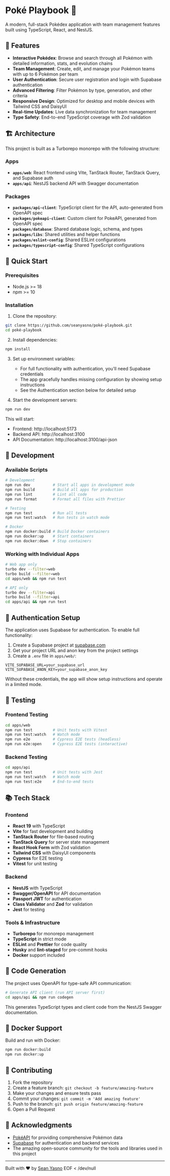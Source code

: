 # Poké Playbook 🐾

A modern, full-stack Pokédex application with team management features built using TypeScript, React, and NestJS.

## 🌟 Features

- **Interactive Pokédex**: Browse and search through all Pokémon with detailed information, stats, and evolution chains
- **Team Management**: Create, edit, and manage your Pokémon teams with up to 6 Pokémon per team
- **User Authentication**: Secure user registration and login with Supabase authentication
- **Advanced Filtering**: Filter Pokémon by type, generation, and other criteria
- **Responsive Design**: Optimized for desktop and mobile devices with Tailwind CSS and DaisyUI
- **Real-time Updates**: Live data synchronization for team management
- **Type Safety**: End-to-end TypeScript coverage with Zod validation

## 🏗️ Architecture

This project is built as a Turborepo monorepo with the following structure:

### Apps
- **`apps/web`**: React frontend using Vite, TanStack Router, TanStack Query, and Supabase auth
- **`apps/api`**: NestJS backend API with Swagger documentation

### Packages
- **`packages/api-client`**: TypeScript client for the API, auto-generated from OpenAPI spec
- **`packages/pokeapi-client`**: Custom client for PokeAPI, generated from OpenAPI spec
- **`packages/database`**: Shared database logic, schema, and types
- **`packages/libs`**: Shared utilities and helper functions
- **`packages/eslint-config`**: Shared ESLint configurations
- **`packages/typescript-config`**: Shared TypeScript configurations

## 🚀 Quick Start

### Prerequisites
- Node.js >= 18
- npm >= 10

### Installation

1. Clone the repository:
```bash
git clone https://github.com/seanyasno/poké-playbook.git
cd poké-playbook
```

2. Install dependencies:
```bash
npm install
```

3. Set up environment variables:
   - For full functionality with authentication, you'll need Supabase credentials
   - The app gracefully handles missing configuration by showing setup instructions
   - See the Authentication section below for detailed setup

4. Start the development servers:
```bash
npm run dev
```

This will start:
- Frontend: http://localhost:5173
- Backend API: http://localhost:3100
- API Documentation: http://localhost:3100/api-json

## 🔧 Development

### Available Scripts

```bash
# Development
npm run dev          # Start all apps in development mode
npm run build        # Build all apps for production
npm run lint         # Lint all code
npm run format       # Format all files with Prettier

# Testing
npm run test         # Run all tests
npm run test:watch   # Run tests in watch mode

# Docker
npm run docker:build # Build Docker containers
npm run docker:up    # Start containers
npm run docker:down  # Stop containers
```

### Working with Individual Apps

```bash
# Web app only
turbo dev --filter=web
turbo build --filter=web
cd apps/web && npm run test

# API only
turbo dev --filter=api
turbo build --filter=api
cd apps/api && npm run test
```

## 🔐 Authentication Setup

The application uses Supabase for authentication. To enable full functionality:

1. Create a Supabase project at [supabase.com](https://supabase.com)
2. Get your project URL and anon key from the project settings
3. Create a `.env` file in `apps/web/`:
```env
VITE_SUPABASE_URL=your_supabase_url
VITE_SUPABASE_ANON_KEY=your_supabase_anon_key
```

Without these credentials, the app will show setup instructions and operate in a limited mode.

## 🧪 Testing

### Frontend Testing
```bash
cd apps/web
npm run test         # Unit tests with Vitest
npm run test:watch   # Watch mode
npm run e2e          # Cypress E2E tests (headless)
npm run e2e:open     # Cypress E2E tests (interactive)
```

### Backend Testing
```bash
cd apps/api
npm run test         # Unit tests with Jest
npm run test:watch   # Watch mode
npm run test:e2e     # End-to-end tests
```

## 📚 Tech Stack

### Frontend
- **React 19** with TypeScript
- **Vite** for fast development and building
- **TanStack Router** for file-based routing
- **TanStack Query** for server state management
- **React Hook Form** with Zod validation
- **Tailwind CSS** with DaisyUI components
- **Cypress** for E2E testing
- **Vitest** for unit testing

### Backend
- **NestJS** with TypeScript
- **Swagger/OpenAPI** for API documentation
- **Passport JWT** for authentication
- **Class Validator** and **Zod** for validation
- **Jest** for testing

### Tools & Infrastructure
- **Turborepo** for monorepo management
- **TypeScript** in strict mode
- **ESLint** and **Prettier** for code quality
- **Husky** and **lint-staged** for pre-commit hooks
- **Docker** support included

## 🎨 Code Generation

The project uses OpenAPI for type-safe API communication:

```bash
# Generate API client (run API server first)
cd apps/api && npm run codegen
```

This generates TypeScript types and client code from the NestJS Swagger documentation.

## 🐳 Docker Support

Build and run with Docker:

```bash
npm run docker:build
npm run docker:up
```

## 🤝 Contributing

1. Fork the repository
2. Create a feature branch: `git checkout -b feature/amazing-feature`
3. Make your changes and ensure tests pass
4. Commit your changes: `git commit -m 'Add amazing feature'`
5. Push to the branch: `git push origin feature/amazing-feature`
6. Open a Pull Request

## 🙏 Acknowledgments

- [PokéAPI](https://pokeapi.co/) for providing comprehensive Pokémon data
- [Supabase](https://supabase.com/) for authentication and backend services
- The amazing open-source community for the tools and libraries used in this project

---

Built with ❤️ by [Sean Yasno](https://seanyasno.com)
EOF < /dev/null